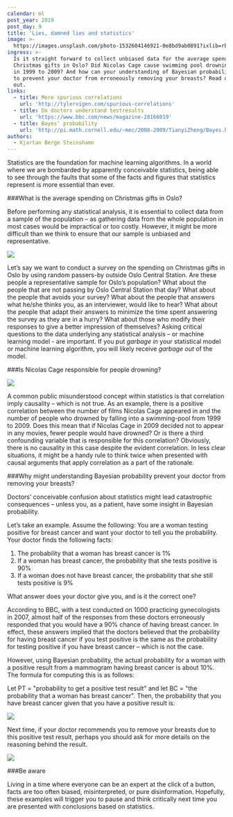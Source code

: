 ```yaml
---
calendar: ml
post_year: 2019
post_day: 9
title: 'Lies, damned lies and statistics'
image: >-
  https://images.unsplash.com/photo-1532604146921-0e8bd9ab0891?ixlib=rb-1.2.1&ixid=eyJhcHBfaWQiOjEyMDd9&auto=format&fit=crop&w=1100&q=60
ingress: >-
  Is it straight forward to collect unbiased data for the average spending on
  Christmas gifts in Oslo? Did Nicolas Cage cause swimming pool drownings in US
  in 1999 to 2009? And how can your understanding of Bayesian probability help
  to prevent your doctor from erroneously removing your breasts? Read on to find
  out.
links:
  - title: More spurious correlations
    url: 'http://tylervigen.com/spurious-correlations'
  - title: Do doctors understand testresults
    url: 'https://www.bbc.com/news/magazine-28166019'
  - title: Bayes' probability
    url: 'http://pi.math.cornell.edu/~mec/2008-2009/TianyiZheng/Bayes.html'
authors:
  - Kjartan Berge Steinshamn
---
```

Statistics are the foundation for machine learning algorithms. In a world where we are bombarded by apparently conceivable statistics, being able to see through the faults that some of the facts and figures that statistics represent is more essential than ever.



###What is the average spending on Christmas gifts in Oslo?

Before performing any statistical analysis, it is essential to collect data from a sample of the population – as gathering data from the whole population in most cases would be impractical or too costly. However, it might be more difficult than we think to ensure that our sample is unbiased and representative.

![](/assets/ml_9_pic1.png)



Let’s say we want to conduct a survey on the spending on Christmas gifts in Oslo by using random passers-by outside Oslo Central Station. Are these people a representative sample for Oslo’s population? What about the people that are not passing by Oslo Central Station that day? What about the people that avoids your survey? What about the people that answers what he/she thinks you, as an interviewer, would like to hear? What about the people that adapt their answers to minimize the time spent answering the survey as they are in a hurry? What about those who modify their responses to give a better impression of themselves? Asking critical questions to the data underlying any statistical analysis – or machine learning model - are important. If you put _garbage in_ your statistical model or machine learning algorithm, you will likely receive _garbage out_ of the model.

###Is Nicolas Cage responsible for people drowning?

![](/assets/ml_9_pic2.png)



A common public misunderstood concept within statistics is that correlation imply causality – which is not true. As an example, there is a positive correlation between the number of films Nicolas Cage appeared in and the number of people who drowned by falling into a swimming-pool from 1999 to 2009. Does this mean that if Nicolas Cage in 2009 decided not to appear in any movies, fewer people would have drowned? Or is there a third confounding variable that is responsible for this correlation? Obviously, there is no causality in this case despite the evident correlation. In less clear situations, it might be a handy rule to think twice when presented with causal arguments that apply correlation as a part of the rationale.



###Why might understanding Bayesian probability prevent your doctor from removing your breasts?

Doctors’ conceivable confusion about statistics might lead catastrophic consequences – unless you, as a patient, have some insight in Bayesian probability.



Let’s take an example. Assume the following: You are a woman testing positive for breast cancer and want your doctor to tell you the probability. Your doctor finds the following facts:

1. The probability that a woman has breast cancer is 1%
2. If a woman has breast cancer, the probability that she tests positive is 90%
3. If a woman does not have breast cancer, the probability that she still tests positive is 9%



What answer does your doctor give you, and is it the correct one? 



According to BBC, with a test conducted on 1000 practicing gynecologists in 2007, almost half of the responses from these doctors erroneously responded that you would have a 90% chance of having breast cancer. In effect, these answers implied that the doctors believed that the probability for having breast cancer if you test positive is the same as the probability for testing positive if you have breast cancer – which is not the case.



However, using Bayesian probability, the actual probability for a woman with a positive result from a mammogram having breast cancer is about 10%. The formula for computing this is as follows:



Let PT = "probability to get a positive test result" and let BC = "the probability that a woman has breast cancer". Then, the probability that you have breast cancer given that you have a positive result is:

![](/assets/ml_9_pic3.png)



Next time, if your doctor recommends you to remove your breasts due to this positive test result, perhaps you should ask for more details on the reasoning behind the result.

![](/assets/ml_9_pic4.png)



###Be aware 

Living in a time where everyone can be an expert at the click of a button, facts are too often biased, misinterpreted, or pure disinformation. Hopefully, these examples will trigger you to pause and think critically next time you are presented with conclusions based on statistics.
